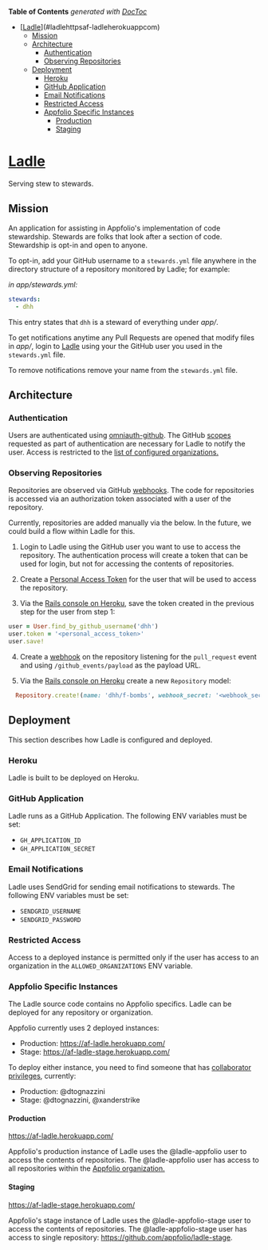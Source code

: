 <!-- START doctoc generated TOC please keep comment here to allow auto update -->
<!-- DON'T EDIT THIS SECTION, INSTEAD RE-RUN doctoc TO UPDATE -->
**Table of Contents**  *generated with [DocToc](https://github.com/thlorenz/doctoc)*

- [[Ladle](https://af-ladle.herokuapp.com/)](#ladlehttpsaf-ladleherokuappcom)
  - [Mission](#mission)
  - [Architecture](#architecture)
    - [Authentication](#authentication)
    - [Observing Repositories](#observing-repositories)
  - [Deployment](#deployment)
    - [Heroku](#heroku)
    - [GitHub Application](#github-application)
    - [Email Notifications](#email-notifications)
    - [Restricted Access](#restricted-access)
    - [Appfolio Specific Instances](#appfolio-specific-instances)
      - [Production](#production)
      - [Staging](#staging)

<!-- END doctoc generated TOC please keep comment here to allow auto update -->

# [Ladle](https://af-ladle.herokuapp.com/)

Serving stew to stewards.

## Mission

An application for assisting in Appfolio's implementation of code stewardship. Stewards are folks that look after a section of code. Stewardship is opt-in and open to anyone.

To opt-in, add your GitHub username to a `stewards.yml` file anywhere in the directory structure of a repository monitored by Ladle; for example:

  _in app/stewards.yml:_
  ```yaml
  stewards:
    - dhh
  ```

This entry states that `dhh` is a steward of everything under _app/_.

To get notifications anytime any Pull Requests are opened that modify files in _app/_, login to [Ladle](https://af-ladle.herokuapp.com/) using your the GitHub user you used in the `stewards.yml` file.

To remove notifications remove your name from the `stewards.yml` file.

## Architecture

### Authentication

Users are authenticated using [omniauth-github](https://github.com/intridea/omniauth-github). The GitHub [scopes](https://developer.github.com/v3/oauth/#scopes) requested as part of authentication are necessary for Ladle to notify the user. Access is restricted to the [list of configured organizations.](#restricted-access)

### Observing Repositories

Repositories are observed via GitHub [webhooks](https://developer.github.com/v3/repos/hooks/). The code for repositories is accessed via an authorization token associated with a user of the repository. 

Currently, repositories are added manually via the below. In the future, we could build a flow within Ladle for this.

1. Login to Ladle using the GitHub user you want to use to access the repository. The authentication process will create a token that can be used for login, but not for accessing the contents of repositories.

2. Create a [Personal Access Token](https://help.github.com/articles/creating-an-access-token-for-command-line-use/) for the user that will be used to access the repository.

3. Via the [Rails console on Heroku](https://devcenter.heroku.com/articles/getting-started-with-rails4#console), save the token created in the previous step for the user from step 1:

  ```ruby
  user = User.find_by_github_username('dhh')
  user.token = '<personal_access_token>'
  user.save!
  ```
4. Create a [webhook](https://developer.github.com/webhooks/creating/) on the repository listening for the `pull_request` event and using `/github_events/payload` as the payload URL.

5. Via the [Rails console on Heroku](https://devcenter.heroku.com/articles/getting-started-with-rails4#console) create a new `Repository` model:

  ```ruby
    Repository.create!(name: 'dhh/f-bombs', webhook_secret: '<webhook_secret>', user: User.find_by_github_username('dhh'))
  ```

## Deployment

This section describes how Ladle is configured and deployed.

### Heroku

Ladle is built to be deployed on Heroku.

### GitHub Application

Ladle runs as a GitHub Application. The following ENV variables must be set:

  - `GH_APPLICATION_ID`
  - `GH_APPLICATION_SECRET`

### Email Notifications

Ladle uses SendGrid for sending email notifications to stewards. The following ENV variables must be set:

  - `SENDGRID_USERNAME`
  - `SENDGRID_PASSWORD`

### Restricted Access

Access to a deployed instance is permitted only if the user has access to an organization in the `ALLOWED_ORGANIZATIONS` ENV variable.

### Appfolio Specific Instances 

The Ladle source code contains no Appfolio specifics. Ladle can be deployed for any repository or organization.

Appfolio currently uses 2 deployed instances:

  - Production: https://af-ladle.herokuapp.com/
  - Stage: https://af-ladle-stage.herokuapp.com/
  
To deploy either instance, you need to find someone that has [collaborator privileges](https://devcenter.heroku.com/articles/sharing), currently:

  - Production: @dtognazzini
  - Stage: @dtognazzini, @xanderstrike

#### Production
https://af-ladle.herokuapp.com/

Appfolio's production instance of Ladle uses the @ladle-appfolio user to access the contents of repositories. The @ladle-appfolio user has access to all repositories within the [Appfolio organization.](https://github.com/appfolio)

#### Staging
https://af-ladle-stage.herokuapp.com/

Appfolio's stage instance of Ladle uses the @ladle-appfolio-stage user to access the contents of repositories. The @ladle-appfolio-stage user has access to single repository: https://github.com/appfolio/ladle-stage.
